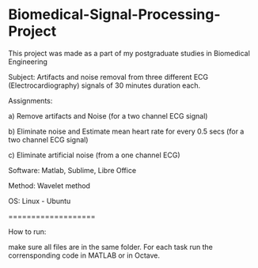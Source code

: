 # Biomedical-Signal-Processing-Project
This project was made as a part of my postgraduate studies in Biomedical Engineering 

Subject: Artifacts and noise removal from three different ECG (Electrocardiography) signals of 30
minutes duration each.

Assignments:

a) Remove artifacts and Noise (for a two channel ECG signal)

b) Eliminate noise and Estimate mean heart rate for every 0.5 secs (for a two channel ECG signal)

c) Eliminate artificial noise (from a one channel ECG)

Software: Matlab, Sublime, Libre Office

Method: Wavelet method

OS: Linux - Ubuntu

===================

How to run:

make sure all files are in the same folder. For each task run the corrensponding code in MATLAB or in Octave.
